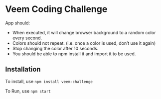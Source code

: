 # Veem Coding Challenge

App should:

* When executed, it will change browser background to a random color every second. 
* Colors should not repeat.  (i.e. once a color is used, don’t use it again)
* Stop changing the color after 10 seconds.
* You should be able to npm install it and import it to be used.

## Installation

To install, use `npm install veem-challenge`

To Run, use `npm start`
